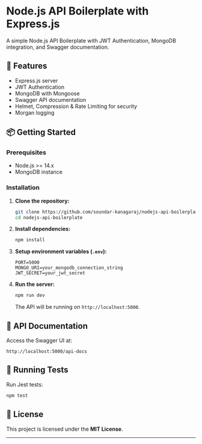 # Node.js API Boilerplate with Express.js

A simple Node.js API Boilerplate with JWT Authentication, MongoDB integration, and Swagger documentation.

## 🚀 Features

- Express.js server
- JWT Authentication
- MongoDB with Mongoose
- Swagger API documentation
- Helmet, Compression & Rate Limiting for security
- Morgan logging

## 📦 Getting Started

### Prerequisites

- Node.js >= 14.x
- MongoDB instance

### Installation

1. **Clone the repository:**

   ```bash
   git clone https://github.com/soundar-kanagaraj/nodejs-api-boilerplate.git
   cd nodejs-api-boilerplate
   ```

2. **Install dependencies:**

   ```bash
   npm install
   ```

3. **Setup environment variables (`.env`):**

   ```env
   PORT=5000
   MONGO_URI=your_mongodb_connection_string
   JWT_SECRET=your_jwt_secret
   ```

4. **Run the server:**

   ```bash
   npm run dev
   ```

   The API will be running on `http://localhost:5000`.

## 📖 API Documentation

Access the Swagger UI at:

```
http://localhost:5000/api-docs
```

## 🧪 Running Tests

Run Jest tests:

```bash
npm test
```

## 📄 License

This project is licensed under the **MIT License**.

---

